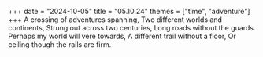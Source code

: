 +++
date = "2024-10-05"
title = "05.10.24"
themes = ["time", "adventure"]
+++
A crossing of adventures spanning,
Two different worlds and continents,
Strung out across two centuries,
Long roads without the guards.
Perhaps my world will vere towards,
A different trail without a floor,
Or ceiling though the rails are firm.
